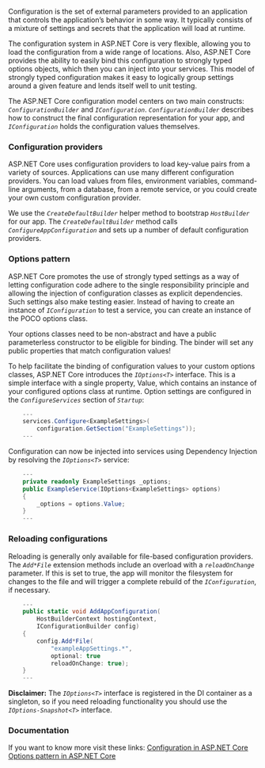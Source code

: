 Configuration is the set of external parameters provided to an application that controls the application’s behavior in some way. It typically consists of a mixture of settings and secrets that the application will load at runtime.

The configuration system in ASP.NET Core is very flexible, allowing you to load the configuration from a wide range of locations. Also, ASP.NET Core provides the ability to easily bind this configuration to strongly typed options objects, which then you can inject into your services. This model of strongly typed configuration makes it easy to logically group settings around a given feature and lends itself well to unit testing.

The ASP.NET Core configuration model centers on two main constructs: *`ConfigurationBuilder`* and *`IConfiguration`*. *`ConfigurationBuilder`* describes how to construct the final configuration representation for your app, and *`IConfiguration`* holds the configuration values themselves.



### Configuration providers

ASP.NET Core uses configuration providers to load key-value pairs from a variety of sources. Applications can use many different configuration providers. You can load values from files, environment variables, command-line arguments, from a database, from a remote service, or you could create your own custom configuration provider.

We use the *`CreateDefaultBuilder`* helper method to bootstrap *`HostBuilder`* for our app. The *`CreateDefaultBuilder`* method calls *`ConfigureAppConfiguration`* and sets up a number of default configuration providers.



### Options pattern

ASP.NET Core promotes the use of strongly typed settings as a way of letting configuration code adhere to the single responsibility principle and allowing the injection of configuration classes as explicit dependencies. Such settings also make testing easier. Instead of having to create an instance of *`IConfiguration`* to test a service, you can create an instance of the POCO options class.

Your options classes need to be non-abstract and have a public parameterless constructor to be eligible for binding. The binder will set any public properties that match configuration values!

To help facilitate the binding of configuration values to your custom options classes, ASP.NET Core introduces the *`IOptions<T>`* interface. This is a simple interface with a single property, Value, which contains an instance of your configured options class at runtime. Option settings are configured in the *`ConfigureServices`* section of *`Startup`*:

``` c#
	---
	services.Configure<ExampleSettings>(
		configuration.GetSection("ExampleSettings"));
	---
```

Configuration can now be injected into services using Dependency Injection by resolving the *`IOptions<T>`* service:

``` c#
	---
	private readonly ExampleSettings _options;
	public ExampleService(IOptions<ExampleSettings> options)
	{
		_options = options.Value;
	}
	---
```



### Reloading configurations

Reloading is generally only available for file-based configuration providers. The *`Add*File`* extension methods include an overload with a *`reloadOnChange`* parameter. If this is set to true, the app will monitor the filesystem for changes to the file and will trigger a complete rebuild of the *`IConfiguration`*, if necessary.

``` c#
	---
	public static void AddAppConfiguration(
		HostBuilderContext hostingContext,
		IConfigurationBuilder config)
	{
		config.Add*File(
			"exampleAppSettings.*",
			optional: true
			reloadOnChange: true);
	}
	---

```

**Disclaimer:** The *`IOptions<T>`* interface is registered in the DI container as a singleton, so if you need reloading functionality you should use the *`IOptions-Snapshot<T>`* interface.



### Documentation

If you want to know more visit these links:
[Configuration in ASP.NET Core](https://docs.microsoft.com/en-us/aspnet/core/fundamentals/configuration/)
[Options pattern in ASP.NET Core](https://docs.microsoft.com/en-us/aspnet/core/fundamentals/configuration/options)
